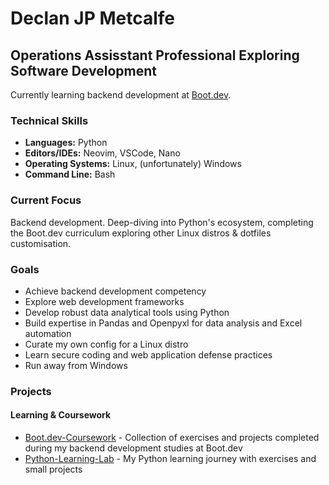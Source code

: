 # Declan JP Metcalfe

## Operations Assisstant Professional Exploring Software Development

Currently learning backend development at [Boot.dev](https://boot.dev). 

### Technical Skills
- **Languages:** Python
- **Editors/IDEs:** Neovim, VSCode, Nano
- **Operating Systems:** Linux, (unfortunately) Windows
- **Command Line:** Bash

### Current Focus
Backend development. Deep-diving into Python's ecosystem, completing the Boot.dev curriculum exploring other Linux distros & dotfiles customisation.

### Goals
- Achieve backend development competency
- Explore web development frameworks
- Develop robust data analytical tools using Python
- Build expertise in Pandas and Openpyxl for data analysis and Excel automation
- Curate my own config for a Linux distro
- Learn secure coding and web application defense practices
- Run away from Windows

### Projects

#### Learning & Coursework
- [Boot.dev-Coursework](https://github.com/D-JPM/Boot.dev-Coursework) - Collection of exercises and projects completed during my backend development studies at Boot.dev
- [Python-Learning-Lab](https://github.com/D-JPM/Python-Learning-Lab) - My Python learning journey with exercises and small projects



